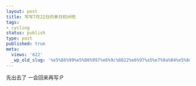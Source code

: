 ```yaml
---
layout: post
title: 写写7月22日的单日杭州吧
tags:
- cycling
status: publish
type: post
published: true
meta:
  views: '622'
  _wp_old_slug: '%e5%86%99%e5%86%997%e6%9c%8822%e6%97%a5%e7%9a%84%e5%8d%95%e6%97%a5%e6%9d%ad%e5%b7%9e%e5%90%a7'
---
```

先出去了 一会回来再写:P

